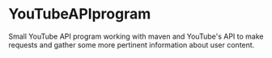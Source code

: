 # YouTubeAPIprogram
Small YouTube API program working with maven and YouTube's API to make requests
and gather some more pertinent information about user content.
